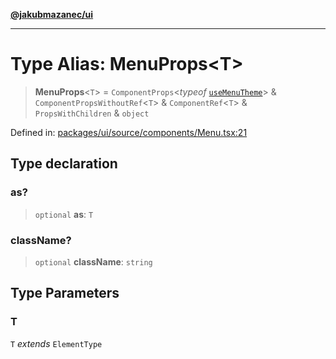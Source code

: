 [**@jakubmazanec/ui**](../README.md)

---

# Type Alias: MenuProps\<T\>

> **MenuProps**\<`T`\> = `ComponentProps`\<_typeof_ [`useMenuTheme`](../variables/useMenuTheme.md)\>
> & `ComponentPropsWithoutRef`\<`T`\> & `ComponentRef`\<`T`\> & `PropsWithChildren` & `object`

Defined in:
[packages/ui/source/components/Menu.tsx:21](https://github.com/jakubmazanec/tools/blob/026d472564678641afd0039e9c07d936f221ca46/packages/ui/source/components/Menu.tsx#L21)

## Type declaration

### as?

> `optional` **as**: `T`

### className?

> `optional` **className**: `string`

## Type Parameters

### T

`T` _extends_ `ElementType`
